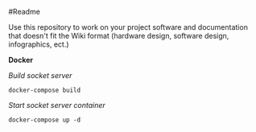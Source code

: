 #Readme

Use this repository to work on your project software and documentation that doesn't fit the Wiki format (hardware design, software design, infographics, ect.)

**Docker**

*Build socket server*

`docker-compose build`

*Start socket server container*

`docker-compose up -d`